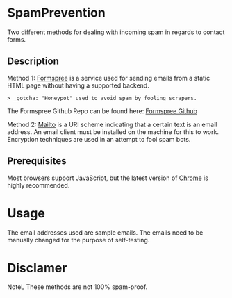 # SpamPrevention
Two different methods for dealing with incoming spam in regards to contact
forms.

## Description
Method 1: [Formspree](https://formspree.io/) is a service used for sending emails from a static HTML page 
without having a supported backend.

    > _gotcha: "Honeypot" used to avoid spam by fooling scrapers.
    
The Formspree Github Repo can be found here: [Formspree Github](https://github.com/formspree/formspree)

Method 2: [Mailto](http://www.rapidtables.com/web/html/mailto.htm) is a URI scheme indicating that a certain text is an email address.
An email client must be installed on the machine for this to work.
Encryption techniques are used in an attempt to fool spam bots.

## Prerequisites
Most browsers support JavaScript, but the latest version of
[Chrome](https://www.google.com/chrome/browser/desktop/index.html) is highly
recommended.

# Usage
The email addresses used are sample emails. The emails need to be manually
changed for the purpose of self-testing. 

# Disclamer
NoteL These methods are not 100% spam-proof. 

